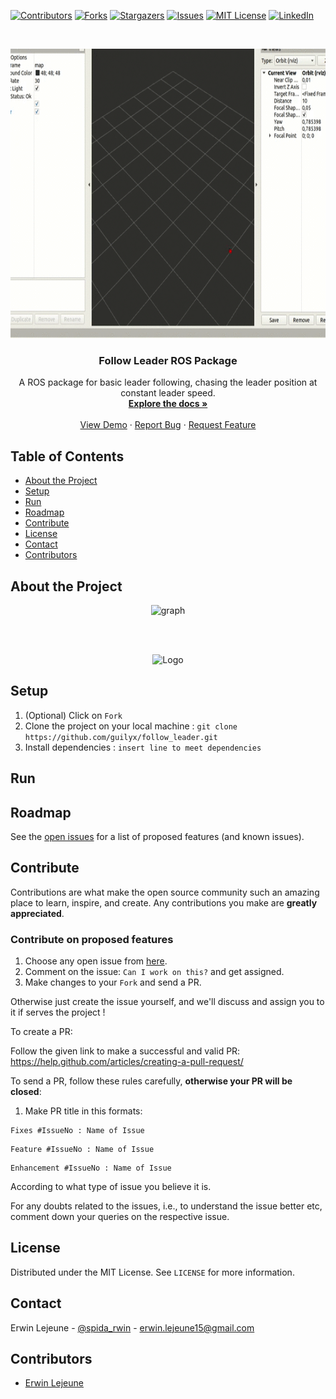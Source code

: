 [![Contributors][contributors-shield]][contributors-url]
[![Forks][forks-shield]][forks-url]
[![Stargazers][stars-shield]][stars-url]
[![Issues][issues-shield]][issues-url]
[![MIT License][license-shield]][license-url]
[![LinkedIn][linkedin-shield]][linkedin-url]

<br />
<p align="center">
    <!--- relative path means image/image.png instead of https://etc... -->
    <img src="img/follow_leader.gif" alt="Logo" width="700" height="463">                           
</a>

  <h3 align="center">Follow Leader ROS Package</h3>

  <p align="center">
    A ROS package for basic leader following, chasing the leader position at constant leader speed.
    <br />
    <a href="https://github.com/guilyx/follow_leader/readme.md"><strong>Explore the docs »</strong></a>
    <br />
    <br />
    <a href="https://github.com/guilyx/follow_leader">View Demo</a>
    ·
    <a href="https://github.com/guilyx/follow_leader/issues">Report Bug</a>
    ·
    <a href="https://github.com/guilyx/follow_leader/issues">Request Feature</a>
  </p>
</p>

## Table of Contents

* [About the Project](#about-the-project)
* [Setup](#setup)
* [Run](#run)
* [Roadmap](#roadmap)
* [Contribute](#contribute)
* [License](#license)
* [Contact](#contact)
* [Contributors](#contributors)

## About the Project

<!---- what? who? how? what for? for whom? -->

<p align="center">
    <img src="image/of/the/project" alt="graph" width="800" height="300">
  </a>
</p>
<br />
<br />

<!---- Could add a more in depth description here -->

<p align="center">
    <img src="image" alt="Logo" width="800" height="300">
  </a>
</p>

## Setup

1. (Optional) Click on `Fork`
2. Clone the project on your local machine : `git clone https://github.com/guilyx/follow_leader.git`
3. Install dependencies : `insert line to meet dependencies`

## Run

<!--- how to run your app ? -->

## Roadmap

See the [open issues](https://github.com/guilyx/follow_leader/issues) for a list of proposed features (and known issues).

## Contribute

Contributions are what make the open source community such an amazing place to learn, inspire, and create. Any contributions you make are **greatly appreciated**.

### Contribute on proposed features

1. Choose any open issue from [here](https://github.com/guilyx/follow_leader/issues). 
2. Comment on the issue: `Can I work on this?` and get assigned.
3. Make changes to your `Fork` and send a PR.

Otherwise just create the issue yourself, and we'll discuss and assign you to it if serves the project !

To create a PR:

Follow the given link to make a successful and valid PR: https://help.github.com/articles/creating-a-pull-request/

To send a PR, follow these rules carefully, **otherwise your PR will be closed**:

1. Make PR title in this formats: 
```
Fixes #IssueNo : Name of Issue
``` 
```
Feature #IssueNo : Name of Issue
```
```
Enhancement #IssueNo : Name of Issue
```

According to what type of issue you believe it is.

For any doubts related to the issues, i.e., to understand the issue better etc, comment down your queries on the respective issue.

## License

Distributed under the MIT License. See `LICENSE` for more information.

## Contact

Erwin Lejeune - [@spida_rwin](https://twitter.com/spida_rwin) - erwin.lejeune15@gmail.com

## Contributors

- [Erwin Lejeune](https://github.com/Guilyx)

[contributors-shield]: https://img.shields.io/github/contributors/guilyx/follow_leader.svg?style=flat-square
[contributors-url]: https://github.com/guilyx/follow_leader/graphs/contributors
[forks-shield]: https://img.shields.io/github/forks/guilyx/follow_leader.svg?style=flat-square
[forks-url]: https://github.com/guilyx/follow_leader/network/members
[stars-shield]: https://img.shields.io/github/stars/guilyx/follow_leader.svg?style=flat-square
[stars-url]: https://github.com/guilyx/follow_leader/stargazers
[issues-shield]: https://img.shields.io/github/issues/guilyx/follow_leader.svg?style=flat-square
[issues-url]: https://github.com/guilyx/follow_leader/issues
[license-shield]: https://img.shields.io/github/license/guilyx/follow_leader.svg?style=flat-square
[license-url]: https://github.com/guilyx/follow_leader/blob/master/LICENSE.md
[linkedin-shield]: https://img.shields.io/badge/-LinkedIn-black.svg?style=flat-square&logo=linkedin&colorB=555
[linkedin-url]: https://linkedin.com/in/erwinlejeune-lkn
